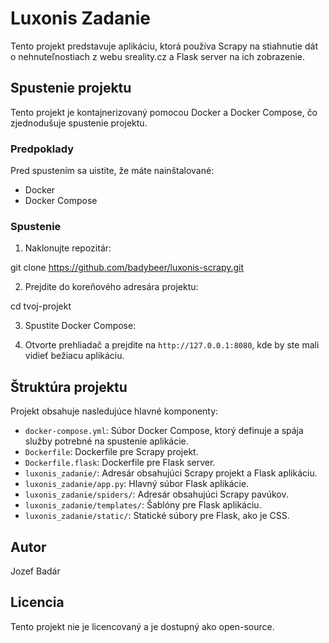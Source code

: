 # Luxonis Zadanie

Tento projekt predstavuje aplikáciu, ktorá používa Scrapy na stiahnutie dát o nehnuteľnostiach z webu sreality.cz a Flask server na ich zobrazenie.

## Spustenie projektu

Tento projekt je kontajnerizovaný pomocou Docker a Docker Compose, čo zjednodušuje spustenie projektu.

### Predpoklady

Pred spustením sa uistite, že máte nainštalované:

- Docker
- Docker Compose

### Spustenie

1. Naklonujte repozitár:

git clone https://github.com/badybeer/luxonis-scrapy.git

2. Prejdite do koreňového adresára projektu:

cd tvoj-projekt

3. Spustite Docker Compose:

4. Otvorte prehliadač a prejdite na `http://127.0.0.1:8080`, kde by ste mali vidieť bežiacu aplikáciu.

## Štruktúra projektu

Projekt obsahuje nasledujúce hlavné komponenty:

- `docker-compose.yml`: Súbor Docker Compose, ktorý definuje a spája služby potrebné na spustenie aplikácie.
- `Dockerfile`: Dockerfile pre Scrapy projekt.
- `Dockerfile.flask`: Dockerfile pre Flask server.
- `luxonis_zadanie/`: Adresár obsahujúci Scrapy projekt a Flask aplikáciu.
- `luxonis_zadanie/app.py`: Hlavný súbor Flask aplikácie.
- `luxonis_zadanie/spiders/`: Adresár obsahujúci Scrapy pavúkov.
- `luxonis_zadanie/templates/`: Šablóny pre Flask aplikáciu.
- `luxonis_zadanie/static/`: Statické súbory pre Flask, ako je CSS.

## Autor

Jozef Badár

## Licencia

Tento projekt nie je licencovaný a je dostupný ako open-source.

